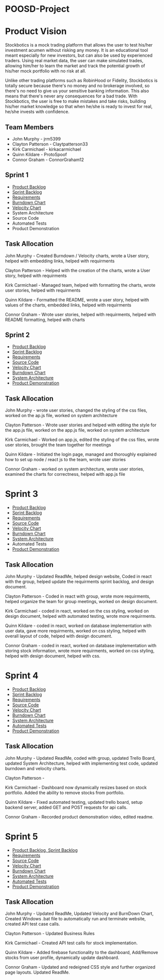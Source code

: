 # POOSD-Project

# Product Vision

Stockbotics is a mock trading platform that allows the user to test his/her investment acumen without risking any money. It is an educational tool meant especially for new investors, but can also be used by experienced traders. Using real market data, the user can make simulated trades, allowing him/her to learn the market and track the potential growth of his/her mock portfolio with no risk at all.

Unlike other trading platforms such as RobinHood or Fidelity, Stockbotics is totally secure because there's no money and no brokerage involved, so there's no need to give us your sensitive banking information. This also means that there's never any consequences for a bad trade. With Stockbotics, the user is free to make mistakes and take risks, building his/her market knowledge so that when he/she is ready to invest for real, he/she invests with confidence.

## Team Members

- John Murphy - jrm5399
- Clayton Patterson - Claytpatterson33
- Kirk Carmichael - kirkacarmichael
- Quinn Kildare - ProtoSpoof
- Connor Graham - ConnorGraham12

## Sprint 1

- [Product Backlog](https://trello.com/b/RJRgVrSx/agile-sprint-board)
- [Sprint Backlog](https://trello.com/b/RJRgVrSx/agile-sprint-board)
- [Requirements](https://github.com/ConnorGraham12/POOSD-Project/blob/main/artifacts/requirements.md)
- [Burndown Chart](https://docs.google.com/document/d/1Itie3xOoOA9WnvhXmk4ETFRvW3EzAeuQq1Tf-AG4t0g/edit?usp=sharing)
- [Velocity Chart](https://docs.google.com/document/d/10O7_zbwDUMULH7CaQvXiZ5Dw8dJtq4CDEzK54hyNN5c/edit?usp=sharing)
- System Architecture
- Source Code
- Automated Tests
- Product Demonstration

## Task Allocation

John Murphy - Created Burndown / Velocity charts, wrote a User story, helped with embedding links, helped with requirments

Clayton Patterson - Helped with the creation of the charts, wrote a User story, helped with requirments

Kirk Carmichael - Managed team, helped with formatting the charts, wrote user stories, helped with requirments

Quinn Kildare - Formatted the README, wrote a user story, helped with values of the charts, embedded links, helped with requirments

Connor Graham - Wrote user stories, helped with requirments, helped with README formatting, helped with charts

## Sprint 2

- [Product Backlog](https://trello.com/b/RJRgVrSx/agile-sprint-board)
- [Sprint Backlog](https://trello.com/b/RJRgVrSx/agile-sprint-board)
- [Requirements](https://github.com/ConnorGraham12/POOSD-Project/blob/main/artifacts/requirements.md)
- [Source Code](https://github.com/ConnorGraham12/POOSD-Project/blob/main/project/src/App.js)
- [Velocity Chart](https://docs.google.com/document/d/10O7_zbwDUMULH7CaQvXiZ5Dw8dJtq4CDEzK54hyNN5c/edit?usp=sharing)
- [Burndown Chart](https://docs.google.com/document/d/1Itie3xOoOA9WnvhXmk4ETFRvW3EzAeuQq1Tf-AG4t0g/edit?usp=sharing)
- [System Architecture](https://github.com/ConnorGraham12/POOSD-Project/blob/main/system-architecture.MD)
- [Product Demonstration](https://www.youtube.com/watch?v=tJH81iP-6PY&ab_channel=ConnorGraham)

## Task Allocation

John Murphy - wrote user stories, changed the styling of the css files, worked on the ap.js file, worked on system architecture

Clayton Patterson - Wrote user stories and helped with editing the style for the app.js file, worked on the app.js file, worked on system architecture

Kirk Carmichael - Worked on app.js, edited the styling of the css files, wrote user stories, brought the team together for meetings

Quinn Kildare - Initiated the login page, managed and thoroughly explained how to set up node / react js to the team, wrote user stories

Connor Graham - worked on system architecture, wrote user stories, examined the charts for correctness, helped with app.js file

# Sprint 3

- [Product Backlog](https://trello.com/b/RJRgVrSx/agile-sprint-board)
- [Sprint Backlog](https://trello.com/b/RJRgVrSx/agile-sprint-board)
- [Requirements](https://github.com/ConnorGraham12/POOSD-Project/blob/main/artifacts/requirements.md)
- [Source Code](https://github.com/ConnorGraham12/POOSD-Project/blob/main/src/App.js)
- [Velocity Chart](https://docs.google.com/document/d/10O7_zbwDUMULH7CaQvXiZ5Dw8dJtq4CDEzK54hyNN5c/edit?usp=sharing)
- [Burndown Chart](https://docs.google.com/document/d/1VlfT0K3VpYwlXfyMWmhx9MUtbrUAaPw4uDyxTlEd4po/edit?usp=sharing)
- [System Architecture](https://github.com/ConnorGraham12/POOSD-Project/blob/main/system-architecture.MD)
- Automated Tests
- [Product Demonstration](https://www.youtube.com/watch?v=bppb0iU8u1g&feature=youtu.be)

## Task Allocation

John Murphy - Updated ReadMe, helped design website, Coded in react with the group, helped update the requirments sprint backlog, and design document.

Clayton Patterson - Coded in react with group, wrote more requirments, helped organize the team for group meetings, worked on design document.

Kirk Carmichael - coded in react, worked on the css styling, worked on design document, helped with automated testing, wrote more requirments.

Quinn Kildare - coded in react, worked on database implementation with user data, gave more requirments, worked on css styling, helped with overall layout of code, helped with design document.

Connor Graham - coded in react, worked on database implementation with storing stock information, wrote more requirments, worked on css styling, helped with design document, helped with css.

# Sprint 4

- [Product Backlog](https://trello.com/b/RJRgVrSx/agile-sprint-board)
- [Sprint Backlog](https://trello.com/b/RJRgVrSx/agile-sprint-board)
- [Requirements](https://github.com/ConnorGraham12/POOSD-Project/blob/main/artifacts/requirements.md)
- [Source Code](https://github.com/ConnorGraham12/POOSD-Project/blob/main/src/App.js)
- [Velocity Chart](https://docs.google.com/document/d/10O7_zbwDUMULH7CaQvXiZ5Dw8dJtq4CDEzK54hyNN5c/edit?usp=sharing)
- [Burndown Chart](https://docs.google.com/document/d/16PJveeuqevQLmC36XJ8_XuKf4OTSVH5c4yPPv18RGF0/edit?usp=sharing)
- [System Architecture](https://github.com/ConnorGraham12/POOSD-Project/blob/main/system-architecture.MD)
- [Automated Tests](https://github.com/ConnorGraham12/POOSD-Project/blob/main/src/App.test.js)
- [Product Demonstration](https://youtu.be/tEyVF-3ARnI)

## Task Allocation

John Murphy - Updated ReadMe, coded with group, updated Trello Board, updated System Architecture, helped with implementing test code, updated burndown and velocity charts.

Clayton Patterson -

Kirk Carmichael - Dashboard now dynamically resizes based on stock portfolio. Added the ability to remove stocks from portfolio.

Quinn Kildare - Fixed automated testing, updated trello board, setup backend server, added GET and POST requests for api calls.

Connor Graham - Recorded product demonstration video, edited readme.

# Sprint 5

- [Product Backlog, Sprint Backlog](https://trello.com/b/RJRgVrSx/agile-sprint-board)
- [Requirements](https://github.com/ConnorGraham12/POOSD-Project/blob/main/artifacts/requirements.md)
- [Source Code](https://github.com/ConnorGraham12/POOSD-Project/tree/main/src)
- [Velocity Chart](https://docs.google.com/document/d/10O7_zbwDUMULH7CaQvXiZ5Dw8dJtq4CDEzK54hyNN5c/edit?usp=sharing)
- [Burndown Chart](https://docs.google.com/document/d/1oTW-vdLHMnkZxa7HZg1x8DkUAS-b3znENmjIXKAASys/edit?usp=sharing)
- [System Architecture](https://github.com/ConnorGraham12/POOSD-Project/blob/main/system-architecture.MD)
- [Automated Tests](https://github.com/ConnorGraham12/POOSD-Project/blob/main/src/App.test.js)
- [Product Demonstration](https://www.youtube.com/watch?v=1EE5YXAg_VM)

## Task Allocation

John Murphy - Updated ReadMe, Updated Velocity and BurnDown Chart, Created Windows .bat file to automatically run and terminate website, created API test case calls.

Clayton Patterson - Updated Business Rules

Kirk Carmichael - Created API test calls for stock implementation.

Quinn Kildare - Added firebase functionality to the dashboard, Add/Remove stocks from user profile, dynamically update dashboard.

Connor Graham - Updated and redeigned CSS style and further organized page layouts. Updated ReadMe.
